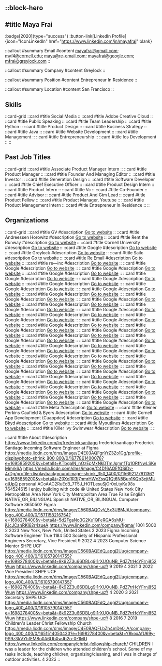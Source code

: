 ::block-hero
---
#title
Maya Frai
---

:badge[2020]{type="success"}
:button-link[LinkedIn Profile]{icon="IconLinkedIn" href="https://www.linkedin.com/in/mayafrai" blank}

::callout
#summary
Email
#content
mayafrai@gmail.com; myf4@cornell.edu; maya@re-email.com; mayafrai@google.com; mfrai@greylock.com
::

::callout
#summary
Company
#content
Greylock
::

::callout
#summary
Position
#content
Entrepreneur In Residence
::

::callout
#summary
Location
#content
San Francisco
::

## Skills
::card-grid
::card
#title
Social Media
::
::card
#title
Adobe Creative Cloud
::
::card
#title
Public Speaking
::
::card
#title
Team Leadership
::
::card
#title
Python
::
::card
#title
Product Design
::
::card
#title
Business Strategy
::
::card
#title
Java
::
::card
#title
Website Development
::
::card
#title
Management
::
::card
#title
Entrepreneurship
::
::card
#title
Ios Development
::
::

## Past Job Titles
::card-grid
::card
#title
Associate Product Manager Intern
::
::card
#title
Product Manager
::
::card
#title
Founder And Managing Editor
::
::card
#title
Investor
::
::card
#title
Generation Design
::
::card
#title
Software Developer
::
::card
#title
Chief Executive Officer
::
::card
#title
Product Design Intern
::
::card
#title
Product Intern
::
::card
#title
Vc
::
::card
#title
Co-Founder
::
::card
#title
Advisor
::
::card
#title
Product And Gtm Lead
::
::card
#title
Product Fellow
::
::card
#title
Product Manager, Youtube
::
::card
#title
Product Management Intern
::
::card
#title
Entrepreneur In Residence
::
::

## Organizations
::card-grid
::card
#title
GV
#description
[Go to website](gv.com)
::
::card
#title
Andreessen Horowitz
#description
[Go to website](a16z.com)
::
::card
#title
Rent the Runway
#description
[Go to website](renttherunway.com)
::
::card
#title
Cornell University
#description
[Go to website](cornell.edu)
::
::card
#title
Google
#description
[Go to website](google.com)
::
::card
#title
Greylock
#description
[Go to website](greylock.com)
::
::card
#title
Sailo
#description
[Go to website](sailo.com)
::
::card
#title
Re Email
#description
[Go to website](re-email.com)
::
::card
#title
re—inc
#description
[Go to website](re-website.com)
::
::card
#title
Google
#description
[Go to website](google.com)
::
::card
#title
Google
#description
[Go to website](google.com)
::
::card
#title
Google
#description
[Go to website](google.com)
::
::card
#title
Google
#description
[Go to website](google.com)
::
::card
#title
Google
#description
[Go to website](google.com)
::
::card
#title
Google
#description
[Go to website](google.com)
::
::card
#title
Google
#description
[Go to website](google.com)
::
::card
#title
Google
#description
[Go to website](google.com)
::
::card
#title
Google
#description
[Go to website](google.com)
::
::card
#title
Google
#description
[Go to website](google.com)
::
::card
#title
Google
#description
[Go to website](google.com)
::
::card
#title
Google
#description
[Go to website](google.com)
::
::card
#title
Google
#description
[Go to website](google.com)
::
::card
#title
Google
#description
[Go to website](google.com)
::
::card
#title
Google
#description
[Go to website](google.com)
::
::card
#title
Google
#description
[Go to website](google.com)
::
::card
#title
Google
#description
[Go to website](google.com)
::
::card
#title
Google
#description
[Go to website](google.com)
::
::card
#title
Google
#description
[Go to website](google.com)
::
::card
#title
Google
#description
[Go to website](google.com)
::
::card
#title
Google
#description
[Go to website](google.com)
::
::card
#title
Google
#description
[Go to website](google.com)
::
::card
#title
Google
#description
[Go to website](google.com)
::
::card
#title
Google
#description
[Go to website](google.com)
::
::card
#title
Google
#description
[Go to website](google.com)
::
::card
#title
Google
#description
[Go to website](google.com)
::
::card
#title
Google
#description
[Go to website](google.com)
::
::card
#title
Google
#description
[Go to website](google.com)
::
::card
#title
Google
#description
[Go to website](google.com)
::
::card
#title
Google
#description
[Go to website](google.com)
::
::card
#title
Google
#description
[Go to website](google.com)
::
::card
#title
Google
#description
[Go to website](google.com)
::
::card
#title
Google
#description
[Go to website](google.com)
::
::card
#title
Google
#description
[Go to website](google.com)
::
::card
#title
Google
#description
[Go to website](google.com)
::
::card
#title
Google
#description
[Go to website](google.com)
::
::card
#title
Google
#description
[Go to website](google.com)
::
::card
#title
Google
#description
[Go to website](google.com)
::
::card
#title
Google
#description
[Go to website](google.com)
::
::card
#title
Google
#description
[Go to website](google.com)
::
::card
#title
Google
#description
[Go to website](google.com)
::
::card
#title
Meta
#description
[Go to website](meta.com)
::
::card
#title
Kleiner Perkins Caufield & Byers
#description
[Go to website](kpcb.com)
::
::card
#title
Cornell App Development (Cuappdev)
#description
[Go to website](cuappdev.org)
::
::card
#title
Bkyd
#description
[Go to website](bkyd.community)
::
::card
#title
Myoutlines
#description
[Go to website](myoutlines.com)
::
::card
#title
Killer Ivy Swimwear
#description
[Go to website](killerivyswimwear.com)
::
::

::card
#title
About
#description
https://www.linkedin.com/in/fredericksantiago fredericksantiago Frederick Santiago Incoming Software Engineer at Figma https://media.licdn.com/dms/image/D4E03AQFgnYrZ3Zo1Gg/profile-displayphoto-shrink_800_800/0/1677861400078?e=1695859200&v=beta&t=KTbgaIN_nOzEpMxNkDTmJgmnfTg1ORfNwLSKeMmrk6A https://media.licdn.com/dms/image/C4D16AQEfQSiDy-4rDg/profile-displaybackgroundimage-shrink_350_1400/0/1569217791136?e=1695859200&v=beta&t=Z0XoRR3j7nmrHWxZssQ1Qt6N5Bup1KQb3cjtMUgIUpQ personal ACoAAC2RuEcB_7T5J_HOTLesuSjOr0xLtyKa98s 764524615 I enjoy building with code 😁 United States New York City Metropolitan Area New York City Metropolitan Area True False English NATIVE_OR_BILINGUAL Spanish NATIVE_OR_BILINGUAL Computer Software 3650502 Figma https://media.licdn.com/dms/image/C560BAQGvV_5x3UBMJA/company-logo_400_400/0/1571158216754?e=1698278400&v=beta&t=5d2FgaNo3G2Ke1QFeRGA6sMU-jUcJCanRKI62r4zueA https://www.linkedin.com/company/figma/ 1001 5000 2 2023 New York, New York, United States 2 2023 Figma Incoming Software Engineer True 1184 500 Society of Hispanic Professional Engineers Secretary, Vice President 9 2022 4 2023 Computer Science Mentor SHPE UCF https://media.licdn.com/dms/image/C560BAQEdQ_apgj2Uug/company-logo_400_400/0/1610579014755?e=1698278400&v=beta&t=8k92Z3u66DBLg9I1rXUOuNB_PdZ7trHcYFrnj852Wuw https://www.linkedin.com/company/shpe-ucf/ 9 2019 4 2021 3 2022 Vice President SHPE UCF https://media.licdn.com/dms/image/C560BAQEdQ_apgj2Uug/company-logo_400_400/0/1610579014755?e=1698278400&v=beta&t=8k92Z3u66DBLg9I1rXUOuNB_PdZ7trHcYFrnj852Wuw https://www.linkedin.com/company/shpe-ucf/ 4 2020 3 2021 Secretary SHPE UCF https://media.licdn.com/dms/image/C560BAQEdQ_apgj2Uug/company-logo_400_400/0/1610579014755?e=1698278400&v=beta&t=8k92Z3u66DBLg9I1rXUOuNB_PdZ7trHcYFrnj852Wuw https://www.linkedin.com/company/shpe-ucf/ 8 2016 7 2019 Children's Leader Christ Fellowship Church https://media.licdn.com/dms/image/C4E0BAQFLbZh4mDe0_A/company-logo_400_400/0/1651514050433?e=1698278400&v=beta&t=Y8koxAfU69y-9S9z3kVYhfEM8o0A6UbXwJb2o-0-1MU https://www.linkedin.com/company/christ-fellowship-church/ CHILDREN I was a leader for the children who attended children's school. Some of my tasks include, teaching children, organizing/cleaning, and I was in charge of outdoor activities.  4 2023
::
